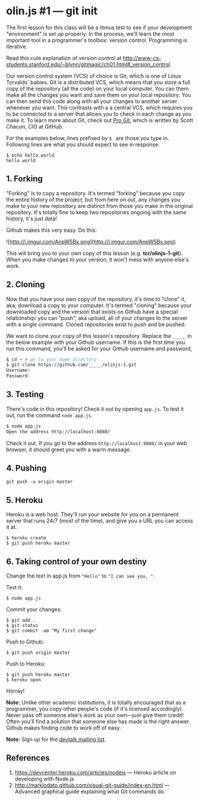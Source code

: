 # olin.js #1 — git init

The first lesson for this class will be a litmus test to see if your development "environment" is set up properly. In the process, we'll learn the most important tool in a programmer's toolbox: version control. Programming is iterative.

Read this cute explanation of version control at <http://www-cs-students.stanford.edu/~blynn/gitmagic/ch01.html#_version_control>.

Our version control system (VCS) of choice is Git, which is one of Linus Torvalds' babies. Git is a distributed VCS, which means that you store a full copy of the repository (all the code) on your local computer.  You can them make all the changes you want and save them on your local repository. You can then send this code along with all your changes to another server whenever you want. This contrasts with a a central VCS, which requires you to be connected to a server that allows you to check in each change as you make it.  To learn more about Git, check out [Pro Git](http://git-scm.com/book), which is written by Scott Chacon, CIO at GitHub.

For the examples below, lines prefixed by `$ ` are those you type in. Following lines are what you should expect to see in response:

```
$ echo hello world
hello world
```

## 1. Forking

"Forking" is to copy a repository. It's termed "forking" because you copy the entire history of the project, but from here on out, any changes you make to your new repository are distinct from those you make in the original repository. It's totally fine to keep two repositories ongoing with the same history, it's just data! 

Github makes this very easy. Do this:

![http://i.imgur.com/AnpW5Bx.png](http://i.imgur.com/AnpW5Bx.png)

This will bring you to your own copy of this lesson (e.g. **tcr/olinjs-1-git**). When you make changes to your version, it won't mess with anyone else's work.

## 2. Cloning

Now that you have your own copy of the repository, it's time to "clone" it, aka, download a copy to your computer. It's termed "cloning" because your downloaded copy and the version that exists on Github have a special relationship: you can "push", aka upload, all of your changes to the server with a single command. Cloned repositories exist to push and be pushed.

We want to clone your copy of this lesson's repository. Replace the `_____` in the below example with your Github username. If this is the first time you run this command, you'll be asked for your Github username and password,

```sh
$ cd ~ # go to your home directory
$ git clone https://github.com/_____/olinjs-1.git
Username:
Password:
```

## 3. Testing

There's code in this repository! Check it out by opening `app.js`. To test it out, run the command `node app.js`.

```sh
$ node app.js
Open the address http://localhost:8080/
```

Check it out. If you go to the address `http://localhost:8080/` in your web browser, it should greet you with a warm message.

## 4. Pushing

```
git push -u origin master
```

## 5. Heroku

Heroku is a web host. They'll run your website for you on a permanent server that runs 24/7 (most of the time), and give you a URL you can access it at.

```
$ heroku create
$ git push heroku master
```

## 6. Taking control of your own destiny

Change the text in app.js from `"Hello"` to `"I can see you, "`.

Test it:

```
$ node app.js
```

Commit your changes:

```
$ git add .
$ git status
$ git commit -am "My first change"
```

Push to Github:

```
$ git push origin master
```

Push to Heroku:

```
$ git push heroku master
$ heroku open
```

Horray!

**Note:** Unlike other academic institutions, it is totally encouraged that as a programmer, you copy other people's code (if it's licensed accordingly). Never pass off someone else's work as your own—just give them credit! Often you'll find a solution that someone else has made is the right answer. Github makes finding code to work off of easy. 

**Note:** Sign up for the [devtalk mailing list](https://lists.olin.edu/mailman/listinfo/devtalk).

## References

1. <https://devcenter.heroku.com/articles/nodejs> — Heroku article on developing with Node.js
2. <http://marklodato.github.com/visual-git-guide/index-en.html> — Advanced graphical guide explaining what Git commands do.
